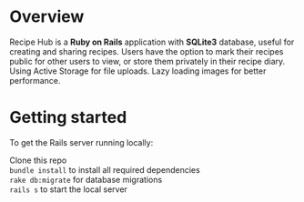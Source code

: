 # Overview
Recipe Hub is a <b>Ruby on Rails</b> application with <b>SQLite3</b> database, useful for creating and sharing recipes. Users have the option to mark their recipes public for other users to view, or store them privately in their recipe diary. Using Active Storage for file uploads. Lazy loading images for better performance. <br>

# Getting started <br>
To get the Rails server running locally: <br>

Clone this repo <br>
`bundle install` to install all required dependencies <br>
`rake db:migrate` for database migrations<br>
`rails s` to start the local server

